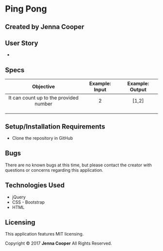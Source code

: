 # Ping Pong

## Created by Jenna Cooper


## User Story

*


## Specs

| Objective | Example: Input | Example: Output |
|:-------------:|:-------------:|:-------------:|
| It can count up to the provided number | 2 | [1,2] |
|  |  |  |
|  |  |  |
|  |  |  |


## Setup/Installation Requirements

  * Clone the repository in GitHub




## Bugs
There are no known bugs at this time, but please contact the creator with questions or concerns regarding this application.


## Technologies Used

  * jQuery
  * CSS - Bootstrap
  * HTML


## Licensing
This application features MIT licensing.

Copyright &copy; 2017 **Jenna Cooper** All Rights Reserved.
